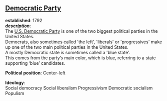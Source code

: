 ## [Democratic Party](https://democrats.org/)  
**established**: 1792    
***description***:    
The [U.S. Democratic Party](https://simple.m.wikipedia.org/wiki/Democratic_Party  ) is one of the two biggest political parties in the United States.   
Democrats, also sometimes called 'the left', 'liberals' or 'progressives' make up one of the two main political parties in the United States.  
 A mostly Democratic state is sometimes called a 'blue state'.   
This comes from the party’s main color, which is blue, referring to a state supporting ‘blue’ candidates.  

**Political position**: Center-left

**Ideology**:  
Social democracy
Social liberalism
Progressivism
Democratic socialism
Populism 
